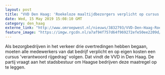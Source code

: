 ```yaml
---
layout: post
title: "VVD Den Haag: 'Roekeloze maaltijdbezorgers verplicht op cursus'"
date: Wed, 15 May 2019 15:08:10 GMT
category: den_haag
externe_link: "http://www.omroepwest.nl/nieuws/3832793/VVD-Den-Haag-Roekeloze-maaltijdbezorgers-verplicht-op-cursus"
feature_image: "https://imgw.rgcdn.nl/a7af94f757d64f969272efe50ee2209d/opener/3656046.jpg"
---
```


Als bezorgbedrijven in het verkeer drie overtredingen hebben begaan, moeten alle medewerkers van dat bedrijf verplicht en op eigen kosten een cursus 'verantwoord rijgedrag' volgen. Dat vindt de VVD in Den Haag. De partij vraagt aan het stadsbestuur om Haagse bedrijven deze maatregel op te leggen.
